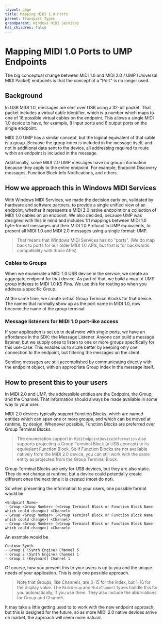 ```yaml
---
layout: page
title: Mapping MIDI 1.0 Ports
parent: Transport Types
grandparent: Windows MIDI Services
has_children: false
---
```


# Mapping MIDI 1.0 Ports to UMP Endpoints

The big conceptual change between MIDI 1.0 and MIDI 2.0 / UMP (Universal MIDI Packet) endpoints is that the concept of a "Port" is no longer used.

## Background

In USB MIDI 1.0, messages are sent over USB using a 32-bit packet. That packet includes a virtual cable identifier, which is a number which maps to one of 16 possible virtual cables on the endpoint. This allows a single MIDI 1.0 device to have, for example, 8 input ports and 8 output ports on the single endpoint.

MIDI 2.0 UMP has a similar concept, but the logical equivalent of that cable is a group. Because the group index is included in the message itself, and not in additional data sent to the device, all addressing required to route within an endpoint is included in the message.

Additionally, some MIDI 2.0 UMP messages have no group information because they apply to the entire endpoint. For example, Endpoint Discovery messages, Function Block Info Notifications, and others.

## How we approach this in Windows MIDI Services

With Windows MIDI Services, we made the decision early on, validated by hardware and software partners, to provide a single unified view of an endpoint, whether it represents a MIDI 2.0 native endpoint or a collection of MIDI 1.0 cables on an endpoint. We also decided, because UMP was designed with this in mind and includes 1:1 mappings between MIDI 1.0 byte-format messages and their MIDI 1.0 Protocol in UMP equivalents, to present all MIDI 1.0 and MIDI 2.0 messages using a single format: UMP.

> That means that Windows MIDI Services has no "ports". (We do map back to ports for our older MIDI 1.0 APIs, but that is for backwards compatibility with those APIs)

### Cables to Groups

When we enumerate a MIDI 1.0 USB device in the service, we create an aggregate endpoint for that device. As part of that, we build a map of UMP group indexes to MIDI 1.0 KS Pins. We use this for routing so when you address a specific Group.

At the same time, we create virtual Group Terminal Blocks for that device. The names that normally show up as the port name in MIDI 1.0, now become the name of the group terminal.

### Message listeners for MIDI 1.0 port-like access

If your application is set up to deal more with single ports, we have an affordance in the SDK: the Message Listener. Anyone can build a message listener, but we supply ones to listen to one or more groups specifically for this use-case. This enables us to scale better by keeping only one connection to the endpoint, but filtering the messages on the client.

Sending messages are still accomplished by communicating directly with the endpoint object, with an appropriate Group index in the message itself.

## How to present this to your users

In MIDI 2.0 and UMP, the addressible entities are the Endpoint, the Group, and the Channel. That information should always be made available in some way to your user.

MIDI 2.0 devices typically support Function Blocks, which are named entities which can span one or more groups, and which can be moved at runtime, by design. Whenever possible, Function Blocks are preferred over Group Terminal Blocks.

> The enumeration support in `MidiEndpointDeviceInformation` also supports projecting a Group Terminal Block (a USB concept) to its equivalent Function Block. So if Function Blocks are not available natively from the MIDI 2.0 device, you can still work with the same entity as projected from the Group Terminal Block.

Group Terminal Blocks are only for USB devices, but they are also static. They do not change at runtime, but a device could potentially create different ones the next time it is created (most do not).

So when presenting the information to your users, one possible format would be

```
<Endpoint Name>
- Group <Group Number> (<Group Terminal Block or Function Block Name which could change>) <Channel>
- Group <Group Number> (<Group Terminal Block or Function Block Name which could change>) <Channel>
- Group <Group Number> (<Group Terminal Block or Function Block Name which could change>) <Channel>
```

An example would be

```
Contoso Synth
- Group 1 (Synth Engine) Channel 5
- Group 2 (Synth Engine) Channel 1
- Group 3 (Keyboard) Channel 1

```

Of course, how you present this to your users is up to you and the unique needs of your application. This is only one possible approach.

> Note that Groups, like Channels, are 0-15 for the index, but 1-16 for the display value. The `MidiGroup` and `MidiChannel` types handle this for you automatically, if you use them. They also include the abbrviations for Group and Channel.

It may take a little getting used to to work with the new endpoint approach, but this is designed for the future, so as more MIDI 2.0 native devices arrive on market, the approach will seem more natural.